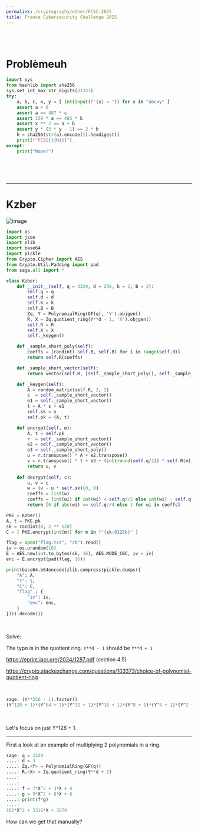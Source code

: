 ```yaml
---
permalink: /cryptography/other/FCSC-2025
title: France Cybersecurity Challenge 2025
---
```


<br>

<br>



# Problèmeuh

```python
import sys
from hashlib import sha256
sys.set_int_max_str_digits(31337)
try:
    a, b, c, x, y = [ int(input(f"{x} = ")) for x in "abcxy" ]
    assert a > 0
    assert a == 487 * c
    assert 159 * a == 485 * b
    assert x ** 2 == a + b
    assert y * (3 * y - 1) == 2 * b
    h = sha256(str(a).encode()).hexdigest()
    print(f"FCSC{{{h}}}")
except:
    print("Nope!")
```

<br>


<br>

<br>

---

# Kzber

![image](https://github.com/user-attachments/assets/eb3c1504-88f0-4c39-ac14-da8ef28c37d5)


```python
import os
import json
import zlib
import base64
import pickle
from Crypto.Cipher import AES
from Crypto.Util.Padding import pad
from sage.all import *

class Kzber:
    def __init__(self, q = 3329, d = 256, k = 2, B = 2):
        self.q = q
        self.d = d
        self.k = k
        self.B = B
        Zq, Y = PolynomialRing(GF(q), 'Y').objgen()
        R, X = Zq.quotient_ring(Y**d - 1, 'X').objgen()
        self.R = R
        self.X = X
        self._keygen()

    def _sample_short_poly(self):
        coeffs = [randint(-self.B, self.B) for i in range(self.d)]
        return self.R(coeffs)

    def _sample_short_vector(self):
        return vector(self.R, [self._sample_short_poly(), self._sample_short_poly()]).column()

    def _keygen(self):
        A = random_matrix(self.R, 2, 2)
        s  = self._sample_short_vector()
        e1 = self._sample_short_vector()
        t = A * s + e1
        self.sk = s
        self.pk = (A, t)

    def encrypt(self, m):
        A, t = self.pk
        r  = self._sample_short_vector()
        e2 = self._sample_short_vector()
        e3 = self._sample_short_poly()
        u = r.transpose() * A + e2.transpose()
        v = r.transpose() * t + e3 + (int(round(self.q/2)) * self.R(m))
        return u, v
    
    def decrypt(self, c):
        u, v = c
        w = (v - u * self.sk)[0, 0]
        coeffs = list(w)
        coeffs = [int(wi) if int(wi) < self.q//2 else int(wi) - self.q for wi in coeffs]
        return [0 if abs(wi) <= self.q//4 else 1 for wi in coeffs]

PKE = Kzber()
A, t = PKE.pk
sk = randint(0, 2 ** 128)
C = [ PKE.encrypt(int(m)) for m in f"{sk:0128b}" ]

flag = open("flag.txt", "rb").read()
iv = os.urandom(16)
E = AES.new(int.to_bytes(sk, 16), AES.MODE_CBC, iv = iv)
enc = E.encrypt(pad(flag, 16))

print(base64.b64encode(zlib.compress(pickle.dumps({
    "A": A,
    "t": t,
    "C": C,
    "flag" : {
        "iv": iv,
        "enc": enc,
    }
}))).decode())
```

<br>



Solve:

The typo is in the quotient ring. `Y**d - 1` should be `Y**d + 1`

<https://eprint.iacr.org/2024/1287.pdf> (section 4.5)

<https://crypto.stackexchange.com/questions/103373/choice-of-polynomial-quotient-ring>


<br>

```python
sage: (Y**256 - 1).factor()
(Y^128 + 1)*(Y^64 + 1)*(Y^32 + 1)*(Y^16 + 1)*(Y^8 + 1)*(Y^4 + 1)*(Y^2 + 1)*(Y + 1)*(Y - 1)
```

<br>

Let's focus on just Y^128 + 1.



---

First a look at an example of multiplying 2 polynomials in a ring. 



```python
sage: q = 3329
....: d = 3
....: Zq.<Y> = PolynomialRing(GF(q))
....: R.<X> = Zq.quotient_ring(Y**d + 1)
....: 
....: 
....: f = 7*X^2 + 3*X + 4
....: g = 9*X^2 + 8*X + 6
....: print(f*g)
....: 
102*X^2 + 3316*X + 3270
```

How can we get that manually?

<br>

